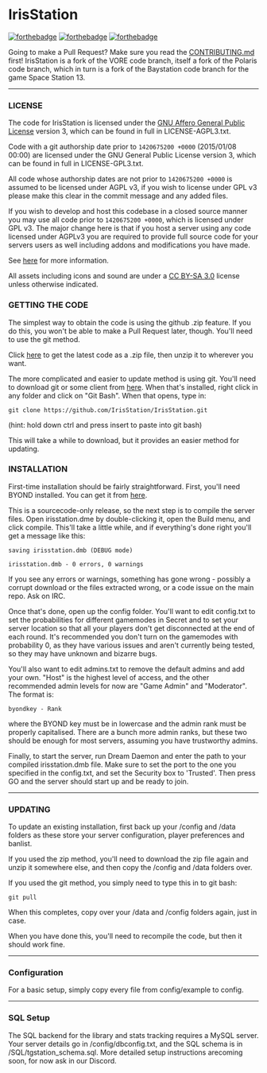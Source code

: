 # IrisStation

[![forthebadge](http://forthebadge.com/images/badges/60-percent-of-the-time-works-every-time.svg)](http://forthebadge.com) [![forthebadge](http://forthebadge.com/images/badges/compatibility-club-penguin.svg)](http://forthebadge.com) [![forthebadge](http://forthebadge.com/images/badges/no-ragrets.svg)](http://forthebadge.com)


Going to make a Pull Request? Make sure you read the [CONTRIBUTING.md](.github/CONTRIBUTING.md) first!
IrisStation is a fork of the VORE code branch, itself a fork of the Polaris code branch, which in turn is a fork of the Baystation code branch for the game Space Station 13.

---

### LICENSE
The code for IrisStation is licensed under the [GNU Affero General Public License](http://www.gnu.org/licenses/agpl.html) version 3, which can be found in full in LICENSE-AGPL3.txt.

Code with a git authorship date prior to `1420675200 +0000` (2015/01/08 00:00) are licensed under the GNU General Public License version 3, which can be found in full in LICENSE-GPL3.txt.

All code whose authorship dates are not prior to `1420675200 +0000` is assumed to be licensed under AGPL v3, if you wish to license under GPL v3 please make this clear in the commit message and any added files.

If you wish to develop and host this codebase in a closed source manner you may use all code prior to `1420675200 +0000`, which is licensed under GPL v3.  The major change here is that if you host a server using any code licensed under AGPLv3 you are required to provide full source code for your servers users as well including addons and modifications you have made.

See [here](https://www.gnu.org/licenses/why-affero-gpl.html) for more information.

All assets including icons and sound are under a [CC BY-SA 3.0](http://creativecommons.org/licenses/by-sa/3.0/) license unless otherwise indicated.

### GETTING THE CODE
The simplest way to obtain the code is using the github .zip feature. If you do this, you won't be able to make a Pull Request later, though. You'll need to use the git method.

Click [here](https://github.com/IrisStation/IrisStation/archive/master.zip) to get the latest code as a .zip file, then unzip it to wherever you want.

The more complicated and easier to update method is using git.  You'll need to download git or some client from [here](http://git-scm.com/).  When that's installed, right click in any folder and click on "Git Bash".  When that opens, type in:

    git clone https://github.com/IrisStation/IrisStation.git

(hint: hold down ctrl and press insert to paste into git bash)

This will take a while to download, but it provides an easier method for updating.

### INSTALLATION

First-time installation should be fairly straightforward.  First, you'll need BYOND installed.  You can get it from [here](http://www.byond.com/).

This is a sourcecode-only release, so the next step is to compile the server files.  Open irisstation.dme by double-clicking it, open the Build menu, and click compile.  This'll take a little while, and if everything's done right you'll get a message like this:

    saving irisstation.dmb (DEBUG mode)

    irisstation.dmb - 0 errors, 0 warnings

If you see any errors or warnings, something has gone wrong - possibly a corrupt download or the files extracted wrong, or a code issue on the main repo.  Ask on IRC.

Once that's done, open up the config folder.  You'll want to edit config.txt to set the probabilities for different gamemodes in Secret and to set your server location so that all your players don't get disconnected at the end of each round.  It's recommended you don't turn on the gamemodes with probability 0, as they have various issues and aren't currently being tested, so they may have unknown and bizarre bugs.

You'll also want to edit admins.txt to remove the default admins and add your own.  "Host" is the highest level of access, and the other recommended admin levels for now are "Game Admin" and "Moderator".  The format is:

    byondkey - Rank

where the BYOND key must be in lowercase and the admin rank must be properly capitalised.  There are a bunch more admin ranks, but these two should be enough for most servers, assuming you have trustworthy admins.

Finally, to start the server, run Dream Daemon and enter the path to your compiled irisstation.dmb file.  Make sure to set the port to the one you  specified in the config.txt, and set the Security box to 'Trusted'.  Then press GO and the server should start up and be ready to join.

---

### UPDATING

To update an existing installation, first back up your /config and /data folders
as these store your server configuration, player preferences and banlist.

If you used the zip method, you'll need to download the zip file again and unzip it somewhere else, and then copy the /config and /data folders over.

If you used the git method, you simply need to type this in to git bash:

    git pull

When this completes, copy over your /data and /config folders again, just in case.

When you have done this, you'll need to recompile the code, but then it should work fine.

---

### Configuration

For a basic setup, simply copy every file from config/example to config.

---

### SQL Setup

The SQL backend for the library and stats tracking requires a MySQL server.  Your server details go in /config/dbconfig.txt, and the SQL schema is in /SQL/tgstation_schema.sql.  More detailed setup instructions arecoming soon, for now ask in our Discord.
